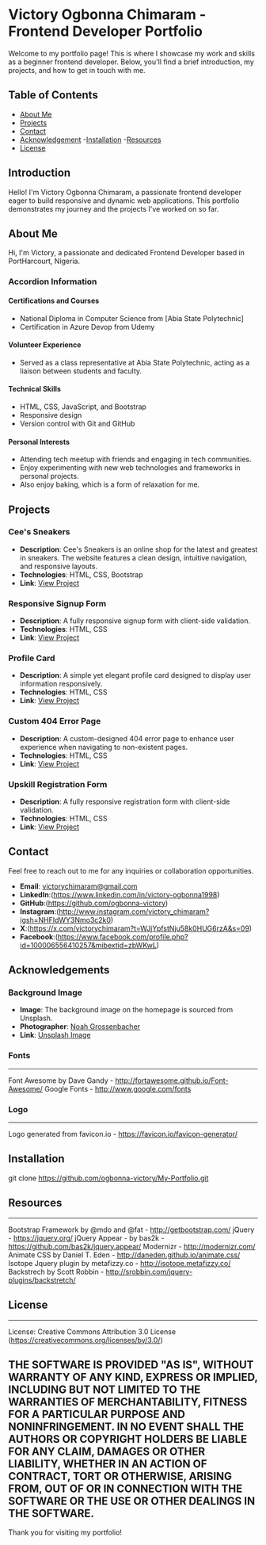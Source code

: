 
# Victory Ogbonna Chimaram - Frontend Developer Portfolio

Welcome to my portfolio page! This is where I showcase my work and skills as a beginner frontend developer. Below, you'll find a brief introduction, my projects, and how to get in touch with me.

## Table of Contents
- [About Me](#about-me)
- [Projects](#projects)
- [Contact](#contact)
- [Acknowledgement](#acknowledgements)
-[Installation](#installation)
-[Resources](#resources)
- [License](#license)

## Introduction

Hello! I'm Victory Ogbonna Chimaram, a passionate frontend developer eager to build responsive and dynamic web applications. This portfolio demonstrates my journey and the projects I've worked on so far.

## About Me
Hi, I'm Victory, a passionate and dedicated Frontend Developer based in PortHarcourt, Nigeria.

### Accordion Information
#### Certifications and Courses
- National Diploma in Computer Science from [Abia State Polytechnic]
- Certification in Azure Devop from Udemy

#### Volunteer Experience
- Served as a class representative at Abia State Polytechnic, acting as a liaison between students and faculty. 
#### Technical Skills
- HTML, CSS, JavaScript, and Bootstrap
- Responsive design
- Version control with Git and GitHub

#### Personal Interests
- Attending tech meetup with friends and engaging in tech communities.
- Enjoy experimenting with new web technologies and frameworks in personal projects.
- Also enjoy baking, which is a form of relaxation for me.


## Projects

### Cee's Sneakers
- **Description**: Cee's Sneakers is an online shop for the latest and greatest in sneakers. The website features a clean design, intuitive navigation, and responsive layouts.
- **Technologies**: HTML, CSS, Bootstrap
- **Link**: [View Project]( https://ogbonna-victory.github.io/Sneaker-shop/)

### Responsive Signup Form
- **Description**: A fully responsive signup form with client-side validation.
- **Technologies**: HTML, CSS
- **Link**: [View Project](https://ogbonna-victory.github.io/Form/)

### Profile Card
- **Description**: A simple yet elegant profile card designed to display user information responsively.
- **Technologies**: HTML, CSS
- **Link**: [View Project](https://ogbonna-victory.github.io/Profile-Card/)

### Custom 404 Error Page
- **Description**: A custom-designed 404 error page to enhance user experience when navigating to non-existent pages.
- **Technologies**: HTML, CSS
- **Link**: [View Project](https://ogbonna-victory.github.io/custom-404-error/)

### Upskill Registration Form
- **Description**: A fully responsive registration form with client-side validation.
- **Technologies**: HTML, CSS
- **Link**: [View Project](https://ogbonna-victory.github.io/Upskill-Form/)

## Contact

Feel free to reach out to me for any inquiries or collaboration opportunities.

- **Email**: victorychimaram@gmail.com
- **LinkedIn**:(https://www.linkedin.com/in/victory-ogbonna1998)
- **GitHub**:(https://github.com/ogbonna-victory)
- **Instagram**:(http://www.instagram.com/victory_chimaram?igsh=NHFIdWY3Nmo3c2k0)
- **X**:(https://x.com/victorychimaram?t=WJjYpfstNju58k0HUG6rzA&s=09)
- **Facebook**:(https://www.facebook.com/profile.php?id=100006556410257&mibextid=zbWKwL)

## Acknowledgements

### Background Image
- **Image**: The background image on the homepage is sourced from Unsplash.
- **Photographer**: [Noah Grossenbacher](https://unsplash.com/@ravni)
- **Link**: [Unsplash Image](https://unsplash.com/photos/lighted-house-in-city-near-glacier-mountain-at-nighttime-_7hiYkKVmsk)

### Fonts
------------------------------------------------------
Font Awesome by Dave Gandy - http://fortawesome.github.io/Font-Awesome/
Google Fonts - http://www.google.com/fonts

### Logo
-------------------------------------------
Logo generated from favicon.io - https://favicon.io/favicon-generator/

## Installation
git clone https://github.com/ogbonna-victory/My-Portfolio.git
## Resources
------------------------------------------------------
Bootstrap Framework by @mdo and @fat - http://getbootstrap.com/
jQuery - https://jquery.org/
jQuery Appear - by bas2k - https://github.com/bas2k/jquery.appear/
Modernizr - http://modernizr.com/
Animate CSS by Daniel T. Eden - http://daneden.github.io/animate.css/
Isotope Jquery plugin by metafizzy.co - http://isotope.metafizzy.co/
Backstrech by Scott Robbin - http://srobbin.com/jquery-plugins/backstretch/

## License
-------------------------------------------------------------
License: Creative Commons Attribution 3.0 License (https://creativecommons.org/licenses/by/3.0/)

THE SOFTWARE IS PROVIDED "AS IS", WITHOUT WARRANTY OF ANY KIND, EXPRESS OR
IMPLIED, INCLUDING BUT NOT LIMITED TO THE WARRANTIES OF MERCHANTABILITY,
FITNESS FOR A PARTICULAR PURPOSE AND NONINFRINGEMENT. IN NO EVENT SHALL THE
AUTHORS OR COPYRIGHT HOLDERS BE LIABLE FOR ANY CLAIM, DAMAGES OR OTHER
LIABILITY, WHETHER IN AN ACTION OF CONTRACT, TORT OR OTHERWISE, ARISING FROM,
OUT OF OR IN CONNECTION WITH THE SOFTWARE OR THE USE OR OTHER DEALINGS IN
THE SOFTWARE.
---

Thank you for visiting my portfolio!
